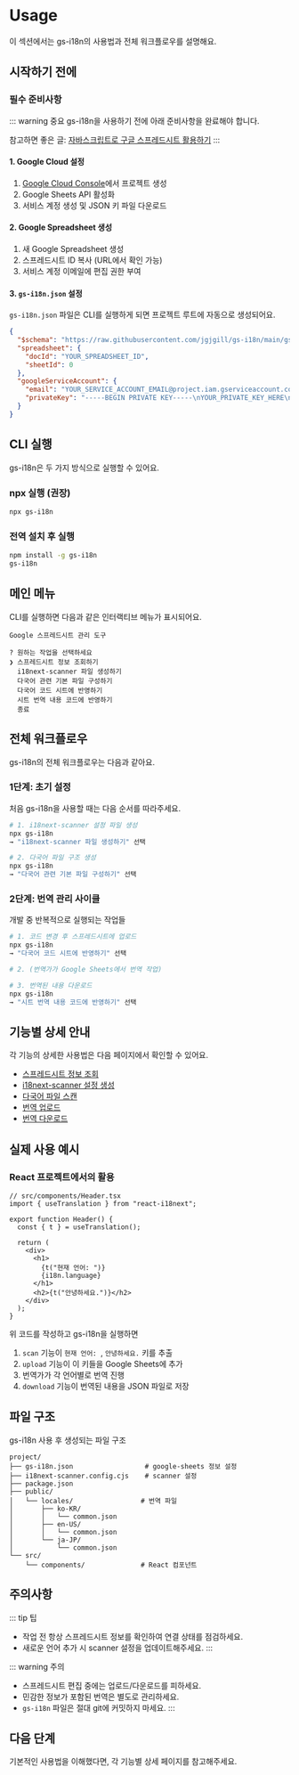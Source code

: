 # Usage

이 섹션에서는 gs-i18n의 사용법과 전체 워크플로우를 설명해요.

## 시작하기 전에

### 필수 준비사항

::: warning 중요
gs-i18n을 사용하기 전에 아래 준비사항을 완료해야 합니다.

참고하면 좋은 글: [자바스크립트로 구글 스프레드시트 활용하기](https://jgjgill-blog.netlify.app/post/google-spreadsheet-with-javascript/)
:::

#### 1. Google Cloud 설정

1. [Google Cloud Console](https://console.cloud.google.com)에서 프로젝트 생성
2. Google Sheets API 활성화
3. 서비스 계정 생성 및 JSON 키 파일 다운로드

#### 2. Google Spreadsheet 생성

1. 새 Google Spreadsheet 생성
2. 스프레드시트 ID 복사 (URL에서 확인 가능)
3. 서비스 계정 이메일에 편집 권한 부여

#### 3. `gs-i18n.json` 설정

`gs-i18n.json` 파일은 CLI를 실행하게 되면 프로젝트 루트에 자동으로 생성되어요.

```json
{
  "$schema": "https://raw.githubusercontent.com/jgjgill/gs-i18n/main/gs-i18n-schema.json",
  "spreadsheet": {
    "docId": "YOUR_SPREADSHEET_ID",
    "sheetId": 0
  },
  "googleServiceAccount": {
    "email": "YOUR_SERVICE_ACCOUNT_EMAIL@project.iam.gserviceaccount.com",
    "privateKey": "-----BEGIN PRIVATE KEY-----\nYOUR_PRIVATE_KEY_HERE\n-----END PRIVATE KEY-----\n"
  }
}
```

## CLI 실행

gs-i18n은 두 가지 방식으로 실행할 수 있어요.

### npx 실행 (권장)

```bash
npx gs-i18n
```

### 전역 설치 후 실행

```bash
npm install -g gs-i18n
gs-i18n
```

## 메인 메뉴

CLI를 실행하면 다음과 같은 인터랙티브 메뉴가 표시되어요.

```
Google 스프레드시트 관리 도구

? 원하는 작업을 선택하세요
❯ 스프레드시트 정보 조회하기
  i18next-scanner 파일 생성하기
  다국어 관련 기본 파일 구성하기
  다국어 코드 시트에 반영하기
  시트 번역 내용 코드에 반영하기
  종료
```

## 전체 워크플로우

gs-i18n의 전체 워크플로우는 다음과 같아요.

### 1단계: 초기 설정

처음 gs-i18n을 사용할 때는 다음 순서를 따라주세요.

```bash
# 1. i18next-scanner 설정 파일 생성
npx gs-i18n
→ "i18next-scanner 파일 생성하기" 선택

# 2. 다국어 파일 구조 생성
npx gs-i18n
→ "다국어 관련 기본 파일 구성하기" 선택
```

### 2단계: 번역 관리 사이클

개발 중 반복적으로 실행되는 작업들

```bash
# 1. 코드 변경 후 스프레드시트에 업로드
npx gs-i18n
→ "다국어 코드 시트에 반영하기" 선택

# 2. (번역가가 Google Sheets에서 번역 작업)

# 3. 번역된 내용 다운로드
npx gs-i18n
→ "시트 번역 내용 코드에 반영하기" 선택
```

## 기능별 상세 안내

각 기능의 상세한 사용법은 다음 페이지에서 확인할 수 있어요.

- [스프레드시트 정보 조회](/usage/info)
- [i18next-scanner 설정 생성](/usage/scan-config)
- [다국어 파일 스캔](/usage/scan)
- [번역 업로드](/usage/upload)
- [번역 다운로드](/usage/download)

## 실제 사용 예시

### React 프로젝트에서의 활용

```tsx
// src/components/Header.tsx
import { useTranslation } from "react-i18next";

export function Header() {
  const { t } = useTranslation();

  return (
    <div>
      <h1>
        {t("현재 언어: ")}
        {i18n.language}
      </h1>
      <h2>{t("안녕하세요.")}</h2>
    </div>
  );
}
```

위 코드를 작성하고 gs-i18n을 실행하면

1. `scan` 기능이 `현재 언어: `, `안녕하세요.` 키를 추출
2. `upload` 기능이 이 키들을 Google Sheets에 추가
3. 번역가가 각 언어별로 번역 진행
4. `download` 기능이 번역된 내용을 JSON 파일로 저장

## 파일 구조

gs-i18n 사용 후 생성되는 파일 구조

```
project/
├── gs-i18n.json                  # google-sheets 정보 설정
├── i18next-scanner.config.cjs    # scanner 설정
├── package.json
├── public/
│   └── locales/                 # 번역 파일
│       ├── ko-KR/
│       │   └── common.json
│       ├── en-US/
│       │   └── common.json
│       └── ja-JP/
│           └── common.json
└── src/
    └── components/              # React 컴포넌트
```

## 주의사항

::: tip 팁

- 작업 전 항상 스프레드시트 정보를 확인하여 연결 상태를 점검하세요.
- 새로운 언어 추가 시 scanner 설정을 업데이트해주세요.
  :::

::: warning 주의

- 스프레드시트 편집 중에는 업로드/다운로드를 피하세요.
- 민감한 정보가 포함된 번역은 별도로 관리하세요.
- `gs-i18n` 파일은 절대 git에 커밋하지 마세요.
  :::

## 다음 단계

기본적인 사용법을 이해했다면, 각 기능별 상세 페이지를 참고해주세요.
